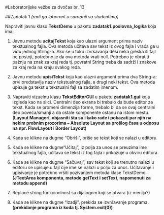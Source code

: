 #Laboratorijske vežbe za dvočas br. 13

##Zadatak 1
*(radi ga laborant u saradnji sa studentima)*

Napraviti javnu klasu **TekstDemo** u paketu **zadatak1.poslovna_logika** koja ima:

1. Javnu metodu **ucitajTekst** koja kao ulazni argument prima naziv tekstualnog fajla. Ova metoda učitava
sav tekst iz ovog fajla i vraća ga u vidu jednog String-a. Ako se u toku izvršavanja desi neka
greška ili fajl ne postoji, potrebno je da ova metoda vrati null. Potrebno je obratiti pažnju na
znak za kraj reda tj. povratni String treba da sadrži i znakove za kraj reda na kraju svakog
reda.

2. Javnu metodu **upisiTekst** koja kao ulazni argument prima dva String-a: prvi predstavlja naziv
tekstualnog fajla, a drugi neki tekst. Ova metoda upisuje ga tekst u tekstualni fajl sa zadatim
imenom.

3. Napraviti vizuelnu klasu **TekstEditorGUI** u paketu **zadatak1.gui** koja izgleda kao na
slici. Centralni deo ekrana bi trebalo da bude editor za tekst. Kada se promeni dimenzija forme,
trebalo bi da se ovaj centralni deo poveća/smanji a da ostale komponente ostanu na istom mestu.
**(Layout Manageri, objasniti šta su i kako rade i pokazati par njih na nekim probnim prozorima –
Absolute Layout sa prošlog časa u odnosu na npr. FlowLayout i Border Layout)**

4. Kada se klikne na dugme “Obriši”, briše se tekst koji se nalazi u editoru. 

5. Kada se klikne na dugme“Učitaj”, iz polja za unos se preuzima ime tekstualnog fajla, učitava se tekst iz tog fajla i prikazuje u okviru editora.

6. Kada se klikne na dugme “Sačuvaj”, sav tekst koji se trenutno nalazi u editoru se upisuje u fajl čije ime se nalazi u polju za unos. 
Učitavanje i upisivanje je potrebno vršiti pozivanjem metoda klase TekstDemo. **(JTextArea komponenta, metode getText i setText, napomenuti za metodu append)**

7. Replace string funkcionlnost sa dijalogom koji se otvara (iz menija?)

8. Kada se klikne na dugme “Izadji”, prekida se izvršavanje programa. **(prekidanje programa iz koda tj. System.exit(0))**
